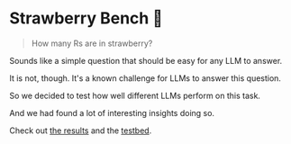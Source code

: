 # Strawberry Bench 🍓

> How many Rs are in strawberry?

Sounds like a simple question that should be easy for any LLM to answer.

It is not, though. It's a known challenge for LLMs to answer this question.

So we decided to test how well different LLMs perform on this task.

And we had found a lot of interesting insights doing so.

Check out [the results](https://multinear.github.io/strawberry-bench/) and the [testbed](https://github.com/multinear/strawberry-bench-testbed).